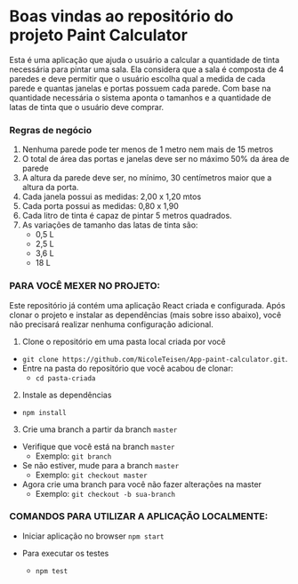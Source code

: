 # Boas vindas ao repositório do projeto Paint Calculator

Esta é uma aplicação que ajuda o usuário a calcular a quantidade de tinta necessária para pintar uma sala.
Ela considera que a sala é composta de 4 paredes e deve permitir que o usuário escolha qual a medida de cada parede e quantas janelas e portas possuem cada parede.
Com base na quantidade necessária o sistema aponta o tamanhos e a quantidade de latas de tinta que o usuário deve comprar.

### Regras de negócio

1. Nenhuma parede pode ter menos de 1 metro nem mais de 15 metros
2. O total de área das portas e janelas deve ser no máximo 50% da área de parede
3. A altura da parede deve ser, no mínimo, 30 centímetros maior que a altura da porta.
4. Cada janela possui as medidas: 2,00 x 1,20 mtos
5. Cada porta possui as medidas: 0,80 x 1,90
6. Cada litro de tinta é capaz de pintar 5 metros quadrados.
7. As variações de tamanho das latas de tinta são:
    - 0,5 L
    - 2,5 L
    - 3,6 L
    - 18 L

### PARA VOCÊ MEXER NO PROJETO:

Este repositório já contém uma aplicação React criada e configurada. Após clonar o projeto e instalar as dependências (mais sobre isso abaixo), você não precisará realizar nenhuma configuração adicional.

1. Clone o repositório em uma pasta local criada por você
  * `git clone https://github.com/NicoleTeisen/App-paint-calculator.git`.
  * Entre na pasta do repositório que você acabou de clonar:
    * `cd pasta-criada`

2. Instale as dependências
  * `npm install`

3. Crie uma branch a partir da branch `master`
  * Verifique que você está na branch `master`
    * Exemplo: `git branch`
  * Se não estiver, mude para a branch `master`
    * Exemplo: `git checkout master`
  * Agora crie uma branch para você não fazer alterações na master
    * Exemplo: `git checkout -b sua-branch`

### COMANDOS PARA UTILIZAR A APLICAÇÃO LOCALMENTE:

* Iniciar aplicação no browser
    `npm start`

* Para executar os testes
    * `npm test`

    